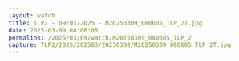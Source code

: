 ```yaml
---
layout: watch
title: TLP2 - 09/03/2025 - M20250309_080605_TLP_2T.jpg
date: 2025-03-09 08:06:05
permalink: /2025/03/09/watch/M20250309_080605_TLP_2
capture: TLP2/2025/202503/20250308/M20250309_080605_TLP_2T.jpg
---
```

